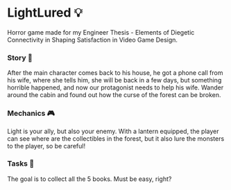 # LightLured 💡
Horror game made for my Engineer Thesis - Elements of Diegetic Connectivity in Shaping Satisfaction in Video Game Design.

### Story 📖
After the main character comes back to his house, he got a phone call from his wife, where she tells him, she will be back in a few days, but something horrible happened, and now our protagonist needs to help his wife. Wander around the cabin and found out how the curse of the forest can be broken.

### Mechanics 🎮
Light is your ally, but also your enemy. With a lantern equipped, the player can see where are the collectibles in the forest, but it also lure the monsters to the player, so be careful!

### Tasks 🔖
The goal is to collect all the 5 books. Must be easy, right?
